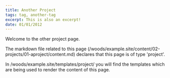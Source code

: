 ```yaml
---
title: Another Project
tags: tag, another-tag
excerpt: This is also an excerpt!
date: 01/01/2012
---
```

Welcome to the other project page.

The markdown file related to this page (/woods/example.site/content/02-projects/01-aproject/content.md) declares that this page is of type 'project'.

In /woods/example.site/templates/project/ you will find the templates which are being used to render the content of this page.